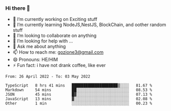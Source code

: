### Hi there 👋

<!--
**charlieScript/charlieScript** is a ✨ _special_ ✨ repository because its `README.md` (this file) appears on your GitHub profile.

Here are some ideas to get you started: -->

- 🔭 I’m currently working on Exciting stuff
- 🌱 I’m currently learning NodeJS,NestJS, BlockChain, and oother random stuff
- 👯 I’m looking to collaborate on anything
- 🤔 I’m looking for help with ...
- 💬 Ask me about anything
- 📫 How to reach me: gozione3@gmail.com
- 😄 Pronouns: HE/HIM
- ⚡ Fun fact: i have not drank coffee, like ever
<!--START_SECTION:waka-->

```text
From: 26 April 2022 - To: 03 May 2022

TypeScript   8 hrs 41 mins   ████████████████████▒░░░░   81.67 %
Markdown     54 mins         ██░░░░░░░░░░░░░░░░░░░░░░░   08.53 %
JSON         45 mins         █▓░░░░░░░░░░░░░░░░░░░░░░░   07.13 %
JavaScript   13 mins         ▓░░░░░░░░░░░░░░░░░░░░░░░░   02.08 %
Other        1 min           ░░░░░░░░░░░░░░░░░░░░░░░░░   00.23 %
```

<!--END_SECTION:waka-->
